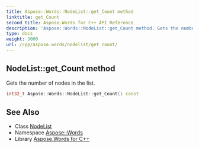 ```yaml
---
title: Aspose::Words::NodeList::get_Count method
linktitle: get_Count
second_title: Aspose.Words for C++ API Reference
description: 'Aspose::Words::NodeList::get_Count method. Gets the number of nodes in the list in C++.'
type: docs
weight: 3000
url: /cpp/aspose.words/nodelist/get_count/
---
```

## NodeList::get_Count method


Gets the number of nodes in the list.

```cpp
int32_t Aspose::Words::NodeList::get_Count() const
```

## See Also

* Class [NodeList](../)
* Namespace [Aspose::Words](../../)
* Library [Aspose.Words for C++](../../../)

